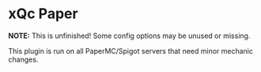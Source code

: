 # xQc Paper

**NOTE:** This is unfinished! Some config options may be unused or missing.

This plugin is run on all PaperMC/Spigot servers that need minor mechanic changes.